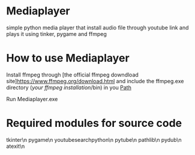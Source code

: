 # Mediaplayer
simple python media player that install audio file through youtube link and plays it using tinker, pygame and ffmpeg

# How to use Mediaplayer
Install ffmpeg through [the official ffmpeg downdload site]https://www.ffmpeg.org/download.html and include the ffmpeg.exe directory (*your ffmpeg installation*/bin) in you [Path](https://www.architectryan.com/2018/03/17/add-to-the-path-on-windows-10/)

Run Mediaplayer.exe

# Required modules for source code
tkinter\n
pygame\n
youtubesearchpython\n
pytube\n
pathlib\n
pydub\n
atexit\n
